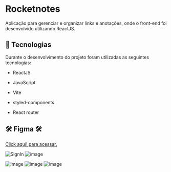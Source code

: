 # Rocketnotes

Aplicação para gerenciar e organizar links e anotações, onde o front-end foi desenvolvido utilizando ReactJS.

## 🚀 Tecnologias 

Durante o desenvolvimento do projeto foram utilizadas as seguintes tecnologias:

- ReactJS
- JavaScript

- Vite
- styled-components
- React router

## 🛠️ Figma 🛠️
 
[Click aqui! para acessar.](https://andrewchucrute.github.io/Focus-Timer/](https://www.figma.com/file/xgBqOHgIt9kjqiBMqI2XBw/RocketNotes-(Copy)?node-id=8-438&t=qF2P3NV7yIYq0pth-0))


![SignIn](https://user-images.githubusercontent.com/103382295/227659656-7e6eff9e-62e9-4465-a3dd-61201d3dc53a.png)
![image](https://user-images.githubusercontent.com/103382295/227660552-50475cd1-7c9a-458f-b443-2bbf41ce2956.png)

![image](https://user-images.githubusercontent.com/103382295/227660309-798bb7ca-382f-4c2e-bd94-0fce1e41768e.png)
![image](https://user-images.githubusercontent.com/103382295/227660350-9e2baf57-49d1-4732-9bb7-931453107d9b.png)
![image](https://user-images.githubusercontent.com/103382295/227660381-03b57cdf-0c79-4c8a-bab1-e46408f8e420.png)





